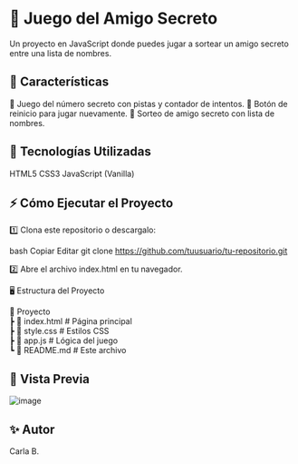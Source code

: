 # 🎯 Juego del Amigo Secreto
Un proyecto en JavaScript donde puedes jugar a sortear un amigo secreto entre una lista de nombres.

## 🚀 Características
🔹 Juego del número secreto con pistas y contador de intentos.
🔹 Botón de reinicio para jugar nuevamente.
🔹 Sorteo de amigo secreto con lista de nombres.

## 📌 Tecnologías Utilizadas
HTML5
CSS3
JavaScript (Vanilla)

## ⚡ Cómo Ejecutar el Proyecto
1️⃣ Clona este repositorio o descargalo:

bash
Copiar
Editar
git clone https://github.com/tuusuario/tu-repositorio.git

2️⃣ Abre el archivo index.html en tu navegador.

🖥️ Estructura del Proyecto

📂 Proyecto  
 ┣ 📜 index.html    # Página principal  
 ┣ 📜 style.css     # Estilos CSS  
 ┣ 📜 app.js        # Lógica del juego  
 ┗ 📜 README.md     # Este archivo  
 
## 📸 Vista Previa

![image](https://github.com/user-attachments/assets/b3e7a2c5-eee9-4192-8b67-71898c13fd5e)

## ✨ Autor
Carla B.

